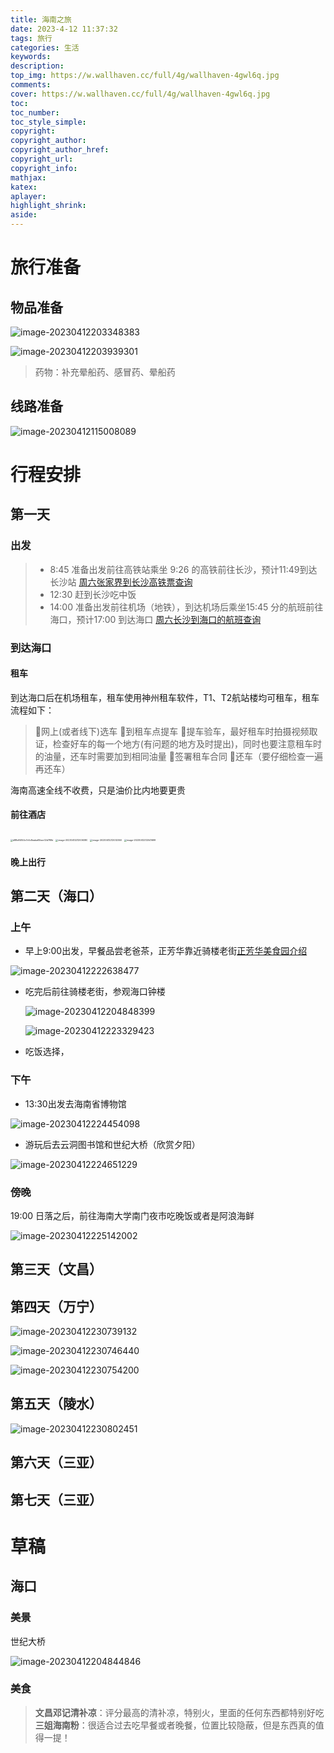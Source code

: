 ```yaml
---
title: 海南之旅
date: 2023-4-12 11:37:32
tags: 旅行
categories: 生活
keywords:
description:
top_img: https://w.wallhaven.cc/full/4g/wallhaven-4gwl6q.jpg
comments:
cover: https://w.wallhaven.cc/full/4g/wallhaven-4gwl6q.jpg
toc:
toc_number:
toc_style_simple:
copyright:
copyright_author:
copyright_author_href:
copyright_url:
copyright_info:
mathjax:
katex:
aplayer:
highlight_shrink:
aside:
---
```


<meta name="referrer" content="no-referrer"/>



# 旅行准备



## 物品准备

![image-20230412203348383](https://typora-md-bucket.oss-cn-beijing.aliyuncs.com/image-20230412203348383.png)

![image-20230412203939301](https://typora-md-bucket.oss-cn-beijing.aliyuncs.com/image-20230412203939301.png)

> 药物：补充晕船药、感冒药、晕船药

## 线路准备

![image-20230412115008089](https://typora-md-bucket.oss-cn-beijing.aliyuncs.com/image-20230412115008089.png)



# 行程安排

## 第一天

### 出发

> - 8:45 准备出发前往高铁站乘坐 9:26 的高铁前往长沙，预计11:49到达长沙站 [周六张家界到长沙高铁票查询](https://kyfw.12306.cn/otn/leftTicket/init?linktypeid=dc&fs=%E5%BC%A0%E5%AE%B6%E7%95%8C,DIQ&ts=%E9%95%BF%E6%B2%99,CSQ&date=2023-04-15&flag=N,N,Y)
> - 12:30 赶到长沙吃中饭
> - 14:00 准备出发前往机场（地铁），到达机场后乘坐15:45 分的航班前往海口，预计17:00 到达海口 [周六长沙到海口的航班查询](https://flight.qunar.com/site/oneway_list.htm?searchDepartureAirport=%E9%95%BF%E6%B2%99&searchArrivalAirport=%E6%B5%B7%E5%8F%A3&searchDepartureTime=2023-04-15&searchArrivalTime=2023-04-17&nextNDays=0&startSearch=true&fromCode=CSX&toCode=HAK&from=fi_re_search&lowestPrice=null)

### 到达海口

#### 租车

到达海口后在机场租车，租车使用神州租车软件，T1、T2航站楼均可租车，租车流程如下：

> 🔘网上(或者线下)选车
> 🔘到租车点提车
> 🔘提车验车，最好租车时拍摄视频取证，检查好车的每一个地方(有问题的地方及时提出)，同时也要注意租车时的油量，还车时需要加到相同油量
> 🔘签署租车合同
> 🔘还车（要仔细检查一遍再还车）

海南高速全线不收费，只是油价比内地要更贵

#### 前往酒店

<img src="https://typora-md-bucket.oss-cn-beijing.aliyuncs.com/d88e84144c7c6c8eaba65bec02d788d.jpg" alt="d88e84144c7c6c8eaba65bec02d788d" style="zoom:25%;" />

<img src="https://typora-md-bucket.oss-cn-beijing.aliyuncs.com/image-20230412212006380.png" alt="image-20230412212006380" style="zoom:25%;" />

<img src="C:/Users/14848/AppData/Roaming/Typora/typora-user-images/image-20230412212032550.png" alt="image-20230412212032550" style="zoom:25%;" />

<img src="https://typora-md-bucket.oss-cn-beijing.aliyuncs.com/image-20230412212041699.png" alt="image-20230412212041699" style="zoom:25%;" />

#### 晚上出行



## 第二天（海口）

### 上午

- 早上9:00出发，早餐品尝老爸茶，正芳华靠近骑楼老街[正芳华美食园介绍](https://www.xiaohongshu.com/search_result/63df93e7000000001b005993)

![image-20230412222638477](https://typora-md-bucket.oss-cn-beijing.aliyuncs.com/image-20230412222638477.png)

- 吃完后前往骑楼老街，参观海口钟楼

  ![image-20230412204848399](https://typora-md-bucket.oss-cn-beijing.aliyuncs.com/image-20230412204848399.png)

  ![image-20230412223329423](https://typora-md-bucket.oss-cn-beijing.aliyuncs.com/image-20230412223329423.png)

- 吃饭选择，

### 下午

- 13:30出发去海南省博物馆

![image-20230412224454098](https://typora-md-bucket.oss-cn-beijing.aliyuncs.com/image-20230412224454098.png)

- 游玩后去云洞图书馆和世纪大桥（欣赏夕阳）

![image-20230412224651229](https://typora-md-bucket.oss-cn-beijing.aliyuncs.com/image-20230412224651229.png)

### 傍晚

19:00 日落之后，前往海南大学南门夜市吃晚饭或者是阿浪海鲜

![image-20230412225142002](https://typora-md-bucket.oss-cn-beijing.aliyuncs.com/image-20230412225142002.png)



## 第三天（文昌）

## 第四天（万宁）

![image-20230412230739132](https://typora-md-bucket.oss-cn-beijing.aliyuncs.com/image-20230412230739132.png)

![image-20230412230746440](https://typora-md-bucket.oss-cn-beijing.aliyuncs.com/image-20230412230746440.png)

![image-20230412230754200](https://typora-md-bucket.oss-cn-beijing.aliyuncs.com/image-20230412230754200.png)

## 第五天（陵水）

![image-20230412230802451](https://typora-md-bucket.oss-cn-beijing.aliyuncs.com/image-20230412230802451.png)

## 第六天（三亚）

## 第七天（三亚）





# 草稿

## 海口

### 美景

世纪大桥

![image-20230412204844846](https://typora-md-bucket.oss-cn-beijing.aliyuncs.com/image-20230412204844846.png)



### 美食

> **文昌邓记清补凉**：评分最高的清补凉，特别火，里面的任何东西都特别好吃
> **三姐海南粉**：很适合过去吃早餐或者晚餐，位置比较隐蔽，但是东西真的值得一提！